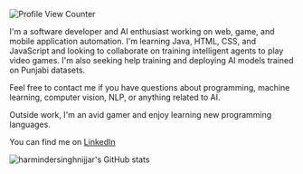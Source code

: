 ![Profile View Counter](https://komarev.com/ghpvc/?username=harmindersinghnijjar&color=red)

I'm a software developer and AI enthusiast working on web, game, and mobile application automation. I'm learning Java, HTML, CSS, and JavaScript and looking to collaborate on training intelligent agents to play video games. I'm also seeking help training and deploying AI models trained on Punjabi datasets. 

Feel free to contact me if you have questions about programming, machine learning, computer vision, NLP, or anything related to AI. 

Outside work, I'm an avid gamer and enjoy learning new programming languages.

You can find me on [LinkedIn](https://www.linkedin.com/in/harmindersinghnijjar/)



 ![harmindersinghnijjar's GitHub stats](https://github-readme-streak-stats.herokuapp.com/?user=harmindersinghnijjar&theme=dark&ring=e73737&currStreakNum=ffffff&hide_border=true&background=0E1118)

<!--
**harmindersinghnijjar/harmindersinghnijjar** is a ✨ _special_ ✨ repository because its `README.md` (this file) appears on your GitHub profile.

-->
